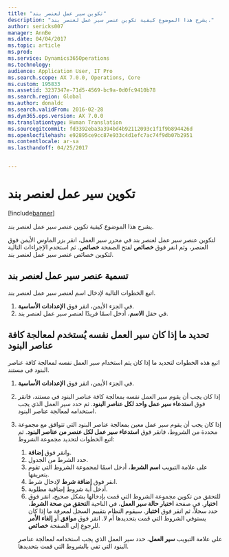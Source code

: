 ```yaml
---
title: "تكوين سير عمل لعنصر بند"
description: "يشرح هذا الموضوع كيفية تكوين عنصر سير عمل لعنصر بند."
author: sericks007
manager: AnnBe
ms.date: 04/04/2017
ms.topic: article
ms.prod: 
ms.service: Dynamics365Operations
ms.technology: 
audience: Application User, IT Pro
ms.search.scope: AX 7.0.0, Operations, Core
ms.custom: 195833
ms.assetid: 3237347e-71d5-4569-bc9a-0d0fc9410b78
ms.search.region: Global
ms.author: donaldc
ms.search.validFrom: 2016-02-28
ms.dyn365.ops.version: AX 7.0.0
ms.translationtype: Human Translation
ms.sourcegitcommit: fd3392eba3a394bd4b92112093c1f1f9b894426d
ms.openlocfilehash: e92895ce9cc87e933c4d1efc7ac74f9db07b2951
ms.contentlocale: ar-sa
ms.lasthandoff: 04/25/2017


---
```


# <a name="configure-a-line-item-workflow"></a>تكوين سير عمل لعنصر بند

[!include[banner](../includes/banner.md)]


يشرح هذا الموضوع كيفية تكوين عنصر سير عمل لعنصر بند.

لتكوين عنصر سير عمل لعنصر بند في محرر سير العمل، انقر بزر الماوس الأيمن فوق العنصر، وثم انقر فوق **خصائص** لفتح الصفحة **خصائص**. ثم استخدم الإجراءات التالية لتكوين خصائص عنصر سير عمل لعنصر بند.

## <a name="name-the-lineitem-workflow-element"></a>تسمية عنصر سير عمل لعنصر بند
اتبع الخطوات التالية لإدخال اسم لعنصر سير عمل لعنصر بند.

1.  في الجزء الأيمن، انقر فوق **الإعدادات الأساسية‬**.
2.  في حقل **الاسم**، أدخل اسمًا فريدًا لعنصر سير عمل لعنصر بند.

## <a name="specify-whether-the-same-workflow-is-used-to-process-all-line-items"></a>تحديد ما إذا كان سير العمل نفسه يُستخدم لمعالجة كافة عناصر البنود
اتبع هذه الخطوات لتحديد ما إذا كان يتم استخدام سير العمل نفسه لمعالجة كافة عناصر البنود في مستند.

1.  في الجزء الأيمن، انقر فوق **الإعدادات الأساسية‬**.
2.  إذا كان يجب أن يقوم سير العمل نفسه بمعالجة كافة عناصر البنود في مستند، فانقر فوق **استدعاء سير عمل واحد لكل عناصر البنود‬**. ثم حدد سير العمل الذي يجب استخدامه لمعالجة عناصر البنود.
3.  إذا كان يجب أن يقوم سير عمل معين بمعالجة عناصر البنود التي تتوافق مع مجموعة محددة من الشروط، فانقر فوق **استدعاء سير عمل لكل عنصر من عناصر البنود‬**. ثم اتبع الخطوات لتحديد مجموعة الشروط:
    1.  وانقر فوق **إضافة**.
    2.  حدد الشرط من الجدول.
    3.  على علامة التبويب **اسم الشرط**، أدخل اسمًا لمجموعة الشروط التي تقوم بتعريفها.
    4.  انقر فوق **إضافة شرط** لإدخال شرط.
    5.  أدخل أية شروط إضافية مطلوبة.
    6.  للتحقق من تكوين مجموعة الشروط التي قمت بإدخالها بشكل صحيح، انقر فوق **اختبار**. في صفحة **اختبار حالة سير العمل**، في الناحية **التحقق من صحة الشرط**، حدد سجلاً، ثم انقر فوق **اختبار**. سيقوم النظام بتقييم السجل لمعرفة ما إذا كان يستوفي الشروط التي قمت بتحديدها أم لا. انقر فوق **موافق** أو **إلغاء الأمر** للرجوع إلى الصفحة **خصائص**.

    على علامة التبويب **سير العمل**، حدد سير العمل الذي يجب استخدامه لمعالجة عناصر البنود التي تفي بالشروط التي قمت بتحديدها.





